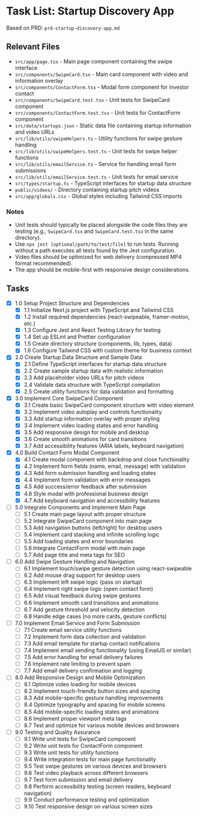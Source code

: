 # Task List: Startup Discovery App

Based on PRD: `prd-startup-discovery-app.md`

## Relevant Files

- `src/app/page.tsx` - Main page component containing the swipe interface
- `src/components/SwipeCard.tsx` - Main card component with video and information overlay
- `src/components/ContactForm.tsx` - Modal form component for investor contact
- `src/components/SwipeCard.test.tsx` - Unit tests for SwipeCard component
- `src/components/ContactForm.test.tsx` - Unit tests for ContactForm component
- `src/data/startups.json` - Static data file containing startup information and video URLs
- `src/lib/utils/swipeHelpers.ts` - Utility functions for swipe gesture handling
- `src/lib/utils/swipeHelpers.test.ts` - Unit tests for swipe helper functions
- `src/lib/utils/emailService.ts` - Service for handling email form submissions
- `src/lib/utils/emailService.test.ts` - Unit tests for email service
- `src/types/startup.ts` - TypeScript interfaces for startup data structure
- `public/videos/` - Directory containing startup pitch videos
- `src/app/globals.css` - Global styles including Tailwind CSS imports

### Notes

- Unit tests should typically be placed alongside the code files they are testing (e.g., `SwipeCard.tsx` and `SwipeCard.test.tsx` in the same directory).
- Use `npx jest [optional/path/to/test/file]` to run tests. Running without a path executes all tests found by the Jest configuration.
- Video files should be optimized for web delivery (compressed MP4 format recommended).
- The app should be mobile-first with responsive design considerations.

## Tasks

- [x] 1.0 Setup Project Structure and Dependencies
  - [x] 1.1 Initialize Next.js project with TypeScript and Tailwind CSS
  - [x] 1.2 Install required dependencies (react-swipeable, framer-motion, etc.)
  - [x] 1.3 Configure Jest and React Testing Library for testing
  - [x] 1.4 Set up ESLint and Prettier configuration
  - [x] 1.5 Create directory structure (components, lib, types, data)
  - [x] 1.6 Configure Tailwind CSS with custom theme for business context

- [x] 2.0 Create Startup Data Structure and Sample Data
  - [x] 2.1 Define TypeScript interfaces for startup data structure
  - [x] 2.2 Create sample startup data with realistic information
  - [x] 2.3 Add placeholder video URLs for pitch videos
  - [x] 2.4 Validate data structure with TypeScript compilation
  - [x] 2.5 Create utility functions for data validation and formatting

- [x] 3.0 Implement Core SwipeCard Component
  - [x] 3.1 Create basic SwipeCard component structure with video element
  - [x] 3.2 Implement video autoplay and controls functionality
  - [x] 3.3 Add startup information overlay with proper styling
  - [x] 3.4 Implement video loading states and error handling
  - [x] 3.5 Add responsive design for mobile and desktop
  - [x] 3.6 Create smooth animations for card transitions
  - [x] 3.7 Add accessibility features (ARIA labels, keyboard navigation)

- [x] 4.0 Build Contact Form Modal Component
  - [x] 4.1 Create modal component with backdrop and close functionality
  - [x] 4.2 Implement form fields (name, email, message) with validation
  - [x] 4.3 Add form submission handling and loading states
  - [x] 4.4 Implement form validation with error messages
  - [x] 4.5 Add success/error feedback after submission
  - [x] 4.6 Style modal with professional business design
  - [x] 4.7 Add keyboard navigation and accessibility features

- [ ] 5.0 Integrate Components and Implement Main Page
  - [ ] 5.1 Create main page layout with proper structure
  - [ ] 5.2 Integrate SwipeCard component into main page
  - [ ] 5.3 Add navigation buttons (left/right) for desktop users
  - [ ] 5.4 Implement card stacking and infinite scrolling logic
  - [ ] 5.5 Add loading states and error boundaries
  - [ ] 5.6 Integrate ContactForm modal with main page
  - [ ] 5.7 Add page title and meta tags for SEO

- [ ] 6.0 Add Swipe Gesture Handling and Navigation
  - [ ] 6.1 Implement touch/swipe gesture detection using react-swipeable
  - [ ] 6.2 Add mouse drag support for desktop users
  - [ ] 6.3 Implement left swipe logic (pass on startup)
  - [ ] 6.4 Implement right swipe logic (open contact form)
  - [ ] 6.5 Add visual feedback during swipe gestures
  - [ ] 6.6 Implement smooth card transitions and animations
  - [ ] 6.7 Add gesture threshold and velocity detection
  - [ ] 6.8 Handle edge cases (no more cards, gesture conflicts)

- [ ] 7.0 Implement Email Service and Form Submission
  - [ ] 7.1 Create email service utility functions
  - [ ] 7.2 Implement form data collection and validation
  - [ ] 7.3 Add email template for startup contact notifications
  - [ ] 7.4 Implement email sending functionality (using EmailJS or similar)
  - [ ] 7.5 Add error handling for email delivery failures
  - [ ] 7.6 Implement rate limiting to prevent spam
  - [ ] 7.7 Add email delivery confirmation and logging

- [ ] 8.0 Add Responsive Design and Mobile Optimization
  - [ ] 8.1 Optimize video loading for mobile devices
  - [ ] 8.2 Implement touch-friendly button sizes and spacing
  - [ ] 8.3 Add mobile-specific gesture handling improvements
  - [ ] 8.4 Optimize typography and spacing for mobile screens
  - [ ] 8.5 Add mobile-specific loading states and animations
  - [ ] 8.6 Implement proper viewport meta tags
  - [ ] 8.7 Test and optimize for various mobile devices and browsers

- [ ] 9.0 Testing and Quality Assurance
  - [ ] 9.1 Write unit tests for SwipeCard component
  - [ ] 9.2 Write unit tests for ContactForm component
  - [ ] 9.3 Write unit tests for utility functions
  - [ ] 9.4 Write integration tests for main page functionality
  - [ ] 9.5 Test swipe gestures on various devices and browsers
  - [ ] 9.6 Test video playback across different browsers
  - [ ] 9.7 Test form submission and email delivery
  - [ ] 9.8 Perform accessibility testing (screen readers, keyboard navigation)
  - [ ] 9.9 Conduct performance testing and optimization
  - [ ] 9.10 Test responsive design on various screen sizes
